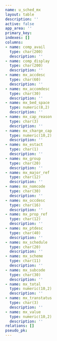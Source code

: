 ```yaml
---
name: u_sched_mx
layout: table
description: ''
active: false
app_area: ''
primary_key: 
indexes: []
columns:
- name: comp_avail
  type: char(200)
  description: ''
- name: comp_display
  type: char(200)
  description: ''
- name: mx_accdesc
  type: char(60)
  description: ''
- name: mx_accomdesc
  type: char(30)
  description: ''
- name: mx_bed_space
  type: numeric(8,2)
  description: ''
- name: mx_cap_reason
  type: char(3)
  description: ''
- name: mx_charge_cap
  type: numeric(10,2)
  description: ''
- name: mx_estact
  type: char(1)
  description: ''
- name: mx_group
  type: char(20)
  description: ''
- name: mx_major_ref
  type: char(12)
  description: ''
- name: mx_nomcode
  type: char(30)
  description: ''
- name: mx_occdesc
  type: char(16)
  description: ''
- name: mx_prop_ref
  type: char(12)
  description: ''
- name: mx_ptdesc
  type: char(40)
  description: ''
- name: mx_schedule
  type: char(20)
  description: ''
- name: mx_scheme
  type: char(11)
  description: ''
- name: mx_subcode
  type: char(30)
  description: ''
- name: mx_total
  type: numeric(10,2)
  description: ''
- name: mx_transtatus
  type: char(3)
  description: ''
- name: mx_value
  type: numeric(10,2)
  description: ''
relations: []
pseudo_pk: 
---
```


